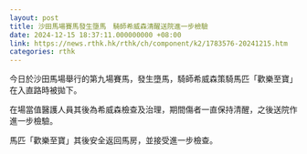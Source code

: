```yaml
---
layout: post
title: 沙田馬場賽馬發生墮馬　騎師希威森清醒送院進一步檢驗
date: 2024-12-15 18:37:11.000000000 +08:00
link: https://news.rthk.hk/rthk/ch/component/k2/1783576-20241215.htm
categories: rthk
---
```


今日於沙田馬場舉行的第九場賽馬，發生墮馬，騎師希威森策騎馬匹「歡樂至寶」在入直路時被拋下。

在場當值醫護人員其後為希威森檢查及治理，期間傷者一直保持清醒，之後送院作進一步檢驗。
 
馬匹「歡樂至寶」其後安全返回馬房，並接受進一步檢查。
